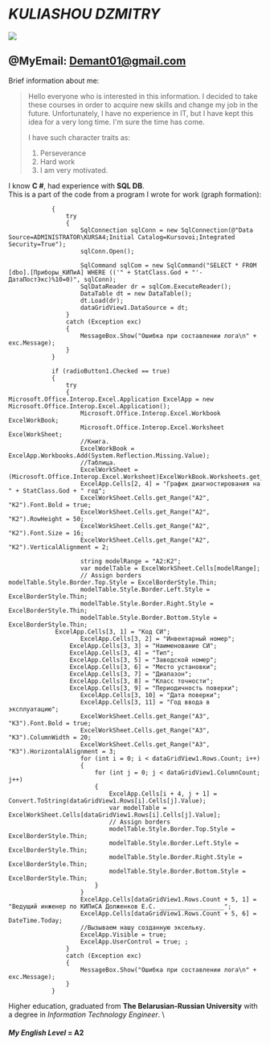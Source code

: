 # ***KULIASHOU DZMITRY***    
![](https://i.yapx.ru/NPAFgt.png) 
## @MyEmail: Demant01@gmail.com 

Brief information about me: 
>Hello everyone who is interested in this information. I decided to take these courses in order to acquire new skills and change my job in the future. Unfortunately, I have no experience in IT, but I have kept this idea for a very long time. I'm sure the time has come.
>
>I have such character traits as: 
>1. Perseverance 
>2. Hard work
>3. I am very motivated.

I know **C #**, had experience with **SQL DB**.\
This is a part of the code from a program I wrote for work (graph formation):
```` if (radioButton1.Checked == true)
            {
                try
                {
                    SqlConnection sqlConn = new SqlConnection(@"Data Source=ADMINISTRATOR\KURSA4;Initial Catalog=Kursovoi;Integrated Security=True");
                    sqlConn.Open();

                    SqlCommand sqlCom = new SqlCommand("SELECT * FROM [dbo].[Приборы_КИПиА] WHERE (('" + StatClass.God + "'-ДатаПостЭкс)%10=0)", sqlConn);
                    SqlDataReader dr = sqlCom.ExecuteReader();
                    DataTable dt = new DataTable();
                    dt.Load(dr);
                    dataGridView1.DataSource = dt;
                }
                catch (Exception exc)
                {
                    MessageBox.Show("Ошибка при составлении лога\n" + exc.Message);
                }
            }

            if (radioButton1.Checked == true)
            {
                try
                {
Microsoft.Office.Interop.Excel.Application ExcelApp = new Microsoft.Office.Interop.Excel.Application();
                    Microsoft.Office.Interop.Excel.Workbook ExcelWorkBook;
                    Microsoft.Office.Interop.Excel.Worksheet ExcelWorkSheet;
                    //Книга.
                    ExcelWorkBook = ExcelApp.Workbooks.Add(System.Reflection.Missing.Value);
                    //Таблица.
                    ExcelWorkSheet = (Microsoft.Office.Interop.Excel.Worksheet)ExcelWorkBook.Worksheets.get_Item(1);
                    ExcelApp.Cells[2, 4] = "График диагностирования на " + StatClass.God + " год";
                    ExcelWorkSheet.Cells.get_Range("A2", "K2").Font.Bold = true;
                    ExcelWorkSheet.Cells.get_Range("A2", "K2").RowHeight = 50;
                    ExcelWorkSheet.Cells.get_Range("A2", "K2").Font.Size = 16;
                    ExcelWorkSheet.Cells.get_Range("A2", "K2").VerticalAlignment = 2;

                    string modelRange = "A2:K2";
                    var modelTable = ExcelWorkSheet.Cells[modelRange];
                    // Assign borders 
modelTable.Style.Border.Top.Style = ExcelBorderStyle.Thin;
                    modelTable.Style.Border.Left.Style = ExcelBorderStyle.Thin;
                    modelTable.Style.Border.Right.Style = ExcelBorderStyle.Thin;
                    modelTable.Style.Border.Bottom.Style = ExcelBorderStyle.Thin;
             ExcelApp.Cells[3, 1] = "Код СИ";
                    ExcelApp.Cells[3, 2] = "Инвентарный номер";
                 ExcelApp.Cells[3, 3] = "Наименование СИ";
                 ExcelApp.Cells[3, 4] = "Тип";
                 ExcelApp.Cells[3, 5] = "Заводской номер";
                 ExcelApp.Cells[3, 6] = "Место установки";
                 ExcelApp.Cells[3, 7] = "Диапазон";
                 ExcelApp.Cells[3, 8] = "Класс точности";
                 ExcelApp.Cells[3, 9] = "Периодичность поверки";
                    ExcelApp.Cells[3, 10] = "Дата поверки";
                    ExcelApp.Cells[3, 11] = "Год ввода в эксплуатацию";
                    ExcelWorkSheet.Cells.get_Range("A3", "K3").Font.Bold = true;
                    ExcelWorkSheet.Cells.get_Range("A3", "K3").ColumnWidth = 20;
                    ExcelWorkSheet.Cells.get_Range("A3", "K3").HorizontalAlignment = 3;
                    for (int i = 0; i < dataGridView1.Rows.Count; i++)
                    {
                        for (int j = 0; j < dataGridView1.ColumnCount; j++)
                        {
                            ExcelApp.Cells[i + 4, j + 1] = Convert.ToString(dataGridView1.Rows[i].Cells[j].Value);
                            var modelTable = ExcelWorkSheet.Cells[dataGridView1.Rows[i].Cells[j].Value];
                            // Assign borders 
                            modelTable.Style.Border.Top.Style = ExcelBorderStyle.Thin;
                            modelTable.Style.Border.Left.Style = ExcelBorderStyle.Thin;
                            modelTable.Style.Border.Right.Style = ExcelBorderStyle.Thin;
                            modelTable.Style.Border.Bottom.Style = ExcelBorderStyle.Thin;
                        }
                    }
                    ExcelApp.Cells[dataGridView1.Rows.Count + 5, 1] = "Ведущий инженер по КИПиСА Долженков Е.С. __________________";
                    ExcelApp.Cells[dataGridView1.Rows.Count + 5, 6] = DateTime.Today;
                    //Вызываем нашу созданную эксельку.
                    ExcelApp.Visible = true;
                    ExcelApp.UserControl = true; ;
                }
                catch (Exception exc)
                {
                    MessageBox.Show("Ошибка при составлении лога\n" + exc.Message);
                }
            } 
````
 Higher education, graduated from **The Belarusian-Russian University** with a degree in _Information Technology Engineer_. \
 #### *My English Level* = **A2**